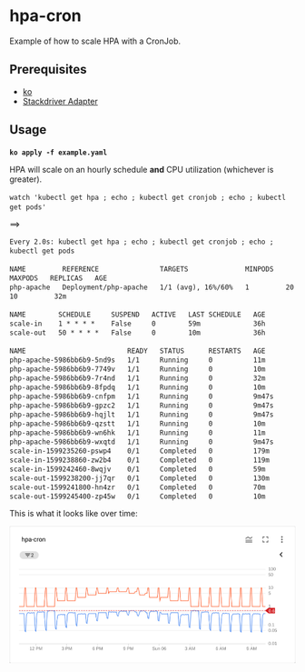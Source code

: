 # hpa-cron
Example of how to scale HPA with a CronJob.

## Prerequisites

* [ko](https://github.com/google/ko)
* [Stackdriver Adapter](https://github.com/GoogleCloudPlatform/k8s-stackdriver/tree/master/custom-metrics-stackdriver-adapter)

## Usage

**`ko apply -f example.yaml`**

HPA will scale on an hourly schedule **and** CPU utilization (whichever is greater).

`watch 'kubectl get hpa ; echo ; kubectl get cronjob ; echo ; kubectl get pods'`

==>

```
Every 2.0s: kubectl get hpa ; echo ; kubectl get cronjob ; echo ; kubectl get pods

NAME         REFERENCE               TARGETS              MINPODS   MAXPODS   REPLICAS   AGE
php-apache   Deployment/php-apache   1/1 (avg), 16%/60%   1         20        10         32m

NAME        SCHEDULE     SUSPEND   ACTIVE   LAST SCHEDULE   AGE
scale-in    1 * * * *    False     0        59m             36h
scale-out   50 * * * *   False     0        10m             36h

NAME                         READY   STATUS      RESTARTS   AGE
php-apache-5986bb6b9-5nd9s   1/1     Running     0          11m
php-apache-5986bb6b9-7749v   1/1     Running     0          10m
php-apache-5986bb6b9-7r4nd   1/1     Running     0          32m
php-apache-5986bb6b9-8fpdq   1/1     Running     0          10m
php-apache-5986bb6b9-cnfpm   1/1     Running     0          9m47s
php-apache-5986bb6b9-gpzc2   1/1     Running     0          9m47s
php-apache-5986bb6b9-hqjlt   1/1     Running     0          9m47s
php-apache-5986bb6b9-qzstt   1/1     Running     0          10m
php-apache-5986bb6b9-wn6hk   1/1     Running     0          11m
php-apache-5986bb6b9-wxqtd   1/1     Running     0          9m47s
scale-in-1599235260-pswp4    0/1     Completed   0          179m
scale-in-1599238860-zw2b4    0/1     Completed   0          119m
scale-in-1599242460-8wqjv    0/1     Completed   0          59m
scale-out-1599238200-jj7qr   0/1     Completed   0          130m
scale-out-1599241800-hn4zr   0/1     Completed   0          70m
scale-out-1599245400-zp45w   0/1     Completed   0          10m
```

This is what it looks like over time:

![](example.png)
